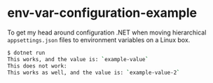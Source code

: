 # env-var-configuration-example

To get my head around configuration .NET when moving hierarchical `appsettings.json`
files to environment variables on a Linux box. 

```bash
$ dotnet run
This works, and the value is: `example-value`
This does not work:
This works as well, and the value is: `example-value-2`
```
